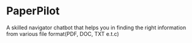 # PaperPilot
A skilled navigator chatbot that helps you in finding the right information from various file format(PDF, DOC, TXT e.t.c)
